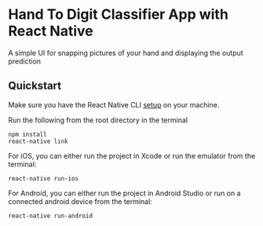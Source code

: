 # Hand To Digit Classifier App with React Native

A simple UI for snapping pictures of your hand and displaying the output prediction

## Quickstart

Make sure you have the React Native CLI [setup](https://facebook.github.io/react-native/docs/getting-started) on your machine. 

Run the following from the root directory in the terminal

```shell
npm install
react-native link
```
For iOS, you can either run the project in Xcode or run the emulator from the terminal:

```shell
react-native run-ios
```
For Android, you can either run the project in Android Studio or run on a connected android device from the terminal:

```shell
react-native run-android
```



